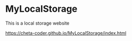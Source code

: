 # MyLocalStorage
This is a local storage website

https://cheta-coder.github.io/MyLocalStorage/index.html
